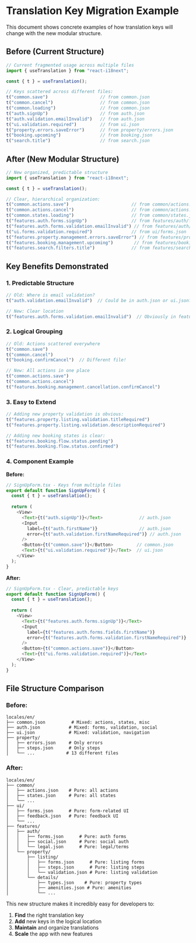 # Translation Key Migration Example

This document shows concrete examples of how translation keys will change with the new modular structure.

## Before (Current Structure)

```typescript
// Current fragmented usage across multiple files
import { useTranslation } from "react-i18next";

const { t } = useTranslation();

// Keys scattered across different files:
t("common.save")                    // from common.json
t("common.cancel")                  // from common.json  
t("common.loading")                 // from common.json
t("auth.signUp")                    // from auth.json
t("auth.validation.emailInvalid")   // from auth.json
t("ui.validation.required")         // from ui.json
t("property.errors.saveError")      // from property/errors.json
t("booking.upcoming")               // from booking.json
t("search.title")                   // from search.json
```

## After (New Modular Structure)

```typescript
// New organized, predictable structure
import { useTranslation } from "react-i18next";

const { t } = useTranslation();

// Clear, hierarchical organization:
t("common.actions.save")                        // from common/actions.json
t("common.actions.cancel")                      // from common/actions.json
t("common.states.loading")                      // from common/states.json
t("features.auth.forms.signUp")                 // from features/auth/forms.json
t("features.auth.forms.validation.emailInvalid") // from features/auth/forms.json
t("ui.forms.validation.required")               // from ui/forms.json
t("features.property.management.errors.saveError") // from features/property/management/errors.json
t("features.booking.management.upcoming")        // from features/booking/management.json
t("features.search.filters.title")              // from features/search/filters.json
```

## Key Benefits Demonstrated

### 1. **Predictable Structure**
```typescript
// Old: Where is email validation?
t("auth.validation.emailInvalid")  // Could be in auth.json or ui.json?

// New: Clear location
t("features.auth.forms.validation.emailInvalid")  // Obviously in features/auth/forms.json
```

### 2. **Logical Grouping**
```typescript
// Old: Actions scattered everywhere  
t("common.save")
t("common.cancel")
t("booking.confirmCancel")  // Different file!

// New: All actions in one place
t("common.actions.save")
t("common.actions.cancel")
t("features.booking.management.cancellation.confirmCancel")
```

### 3. **Easy to Extend**
```typescript
// Adding new property validation is obvious:
t("features.property.listing.validation.titleRequired")
t("features.property.listing.validation.descriptionRequired")

// Adding new booking states is clear:
t("features.booking.flow.status.pending")
t("features.booking.flow.status.confirmed")
```

### 4. **Component Example**

**Before:**
```typescript
// SignUpForm.tsx - Keys from multiple files
export default function SignUpForm() {
  const { t } = useTranslation();
  
  return (
    <View>
      <Text>{t("auth.signUp")}</Text>              // auth.json
      <Input 
        label={t("auth.firstName")}                // auth.json
        error={t("auth.validation.firstNameRequired")} // auth.json
      />
      <Button>{t("common.save")}</Button>         // common.json
      <Text>{t("ui.validation.required")}</Text>  // ui.json
    </View>
  );
}
```

**After:**
```typescript
// SignUpForm.tsx - Clear, predictable keys
export default function SignUpForm() {
  const { t } = useTranslation();
  
  return (
    <View>
      <Text>{t("features.auth.forms.signUp")}</Text>
      <Input 
        label={t("features.auth.forms.fields.firstName")}
        error={t("features.auth.forms.validation.firstNameRequired")}
      />
      <Button>{t("common.actions.save")}</Button>
      <Text>{t("ui.forms.validation.required")}</Text>
    </View>
  );
}
```

## File Structure Comparison

### Before:
```
locales/en/
├── common.json          # Mixed: actions, states, misc
├── auth.json           # Mixed: forms, validation, social
├── ui.json             # Mixed: validation, navigation
├── property/
│   ├── errors.json     # Only errors
│   ├── steps.json      # Only steps
│   └── ...            # 13 different files
```

### After:
```
locales/en/
├── common/
│   ├── actions.json    # Pure: all actions
│   ├── states.json     # Pure: all states
│   └── ...
├── ui/
│   ├── forms.json      # Pure: form-related UI
│   ├── feedback.json   # Pure: feedback UI
│   └── ...
├── features/
│   ├── auth/
│   │   ├── forms.json      # Pure: auth forms
│   │   ├── social.json     # Pure: social auth
│   │   └── legal.json      # Pure: legal/terms
│   └── property/
│       ├── listing/
│       │   ├── forms.json      # Pure: listing forms
│       │   ├── steps.json      # Pure: listing steps
│       │   └── validation.json # Pure: listing validation
│       └── details/
│           ├── types.json    # Pure: property types
│           ├── amenities.json # Pure: amenities
│           └── ...
```

This new structure makes it incredibly easy for developers to:
1. **Find** the right translation key
2. **Add** new keys in the logical location
3. **Maintain** and organize translations
4. **Scale** the app with new features